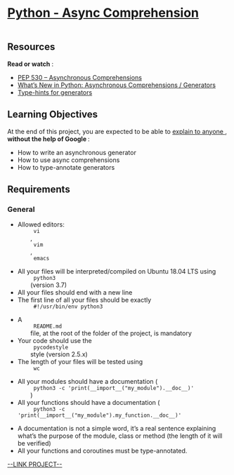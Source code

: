 # [Python - Async Comprehension](https://intranet.hbtn.io/projects/576)

<html>
<div class="panel panel-default" id="project-description">
 <div class="panel-body">
  <p>
   <img alt="" loading="lazy" src="https://s3.eu-west-3.amazonaws.com/hbtn.intranet/uploads/medias/2019/12/ee85b9f67c384e29525b.png?X-Amz-Algorithm=AWS4-HMAC-SHA256&amp;X-Amz-Credential=AKIA4MYA5JM5DUTZGMZG%2F20230125%2Feu-west-3%2Fs3%2Faws4_request&amp;X-Amz-Date=20230125T172116Z&amp;X-Amz-Expires=86400&amp;X-Amz-SignedHeaders=host&amp;X-Amz-Signature=63e4b8852d0a70cfc39e2e3771a19e59197e83ecd00884e1bd83e0d91bb8b08d" style=""/>
  </p>
  <h2>
   Resources
  </h2>
  <p>
   <strong>
    Read or watch
   </strong>
   :
  </p>
  <ul>
   <li>
    <a href="https://peps.python.org/pep-0530/" target="_blank" title="PEP 530 -- Asynchronous Comprehensions">
     PEP 530 – Asynchronous Comprehensions
    </a>
   </li>
   <li>
    <a href="https://www.blog.pythonlibrary.org/2017/02/14/whats-new-in-python-asynchronous-comprehensions-generators/" target="_blank" title="What’s New in Python: Asynchronous Comprehensions / Generators">
     What’s New in Python: Asynchronous Comprehensions / Generators
    </a>
   </li>
   <li>
    <a href="https://stackoverflow.com/questions/42531143/how-to-type-hint-a-generator-in-python-3" target="_blank" title="Type-hints for generators">
     Type-hints for generators
    </a>
   </li>
  </ul>
  <h2>
   Learning Objectives
  </h2>
  <p>
   At the end of this project, you are expected to be able to
   <a href="https://fs.blog/feynman-learning-technique/" target="_blank" title="explain to anyone">
    explain to anyone
   </a>
   ,
   <strong>
    without the help of Google
   </strong>
   :
  </p>
  <ul>
   <li>
    How to write an asynchronous generator
   </li>
   <li>
    How to use async comprehensions
   </li>
   <li>
    How to type-annotate generators
   </li>
  </ul>
  <h2>
   Requirements
  </h2>
  <h3>
   General
  </h3>
  <ul>
   <li>
    Allowed editors:
    <code>
     vi
    </code>
    ,
    <code>
     vim
    </code>
    ,
    <code>
     emacs
    </code>
   </li>
   <li>
    All your files will be interpreted/compiled on Ubuntu 18.04 LTS using
    <code>
     python3
    </code>
    (version 3.7)
   </li>
   <li>
    All your files should end with a new line
   </li>
   <li>
    The first line of all your files should be exactly
    <code>
     #!/usr/bin/env python3
    </code>
   </li>
   <li>
    A
    <code>
     README.md
    </code>
    file, at the root of the folder of the project, is mandatory
   </li>
   <li>
    Your code should use the
    <code>
     pycodestyle
    </code>
    style (version 2.5.x)
   </li>
   <li>
    The length of your files will be tested using
    <code>
     wc
    </code>
   </li>
   <li>
    All your modules should have a documentation (
    <code>
     python3 -c 'print(__import__("my_module").__doc__)'
    </code>
    )
   </li>
   <li>
    All your functions should have a documentation (
    <code>
     python3 -c 'print(__import__("my_module").my_function.__doc__)'
    </code>
   </li>
   <li>
    A documentation is not a simple word, it’s a real sentence explaining what’s the purpose of the module, class or method (the length of it will be verified)
   </li>
   <li>
    All your functions and coroutines must be type-annotated.
   </li>
  </ul>
 </div>
</div>

[--LINK PROJECT--](https://intranet.hbtn.io/projects/576)
</html>